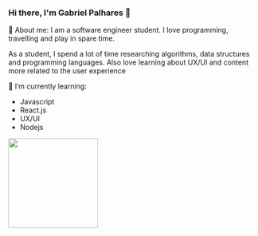 ### Hi there, I'm **Gabriel Palhares** 👋

💬 About me:
I am a software engineer student. I love programming, travelling and play in spare time.

As a student, I spend a lot of time researching algorithms, data structures and programming languages. Also love learning about UX/UI and content more related to the user experience


🌱 I’m currently learning:
- Javascript
- React.js
- UX/UI
- Nodejs
<img height="180em" src="https://github-readme-stats.vercel.app/api?username=gabrielplhrs&show_icons=true&hide_border=true&&count_private=true&include_all_commits=true" />
<!--
**gabrielplhrs/gabrielplhrs** is a ✨ _special_ ✨ repository because its `README.md` (this file) appears on your GitHub profile.

Here are some ideas to get you started:

- 🔭 I’m currently working on ...
- 🌱 I’m currently learning ...
- 👯 I’m looking to collaborate on ...
- 🤔 I’m looking for help with ...
- 💬 Ask me about ...
- 📫 How to reach me: ...
- 😄 Pronouns: ...
- ⚡ Fun fact: ...
-->
